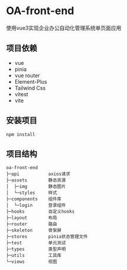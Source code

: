 # OA-front-end

使用vue3实现企业办公自动化管理系统单页面应用

## 项目依赖

* vue
* pinia
* vue router
* Element-Plus
* Tailwind Css
* vitest
* vite

## 安装项目

```shell
npm install
```

## 项目结构

```text
oa-front-end
├─api           axios请求 
├─assets        静态资源
│  ├─img        静态图片
│  └─styles     样式
├─components    组件库
│  └─login      登录组件
├─hooks         自定义hooks
├─layout        布局
├─router        路由
├─skeleton      骨架屏
├─stores        pinia状态管理文件
├─test          单元测试
├─types         类型声明
├─utils         工具库
└─views         视图
```